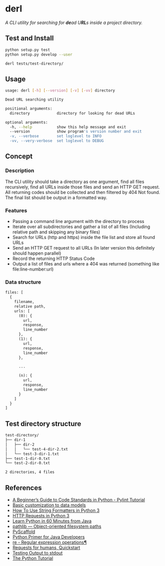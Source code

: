 # derl

*A CLI utility for searching for **de**ad U**RL**s inside a project directory.*

## Test and Install

```sh
python setup.py test
python setup.py develop --user

derl tests/test-directory/
```

## Usage

```sh
usage: derl [-h] [--version] [-v] [-vv] directory

Dead URL searching utility

positional arguments:
  directory            directory for looking for dead URLs

optional arguments:
  -h, --help           show this help message and exit
  --version            show program's version number and exit
  -v, --verbose        set loglevel to INFO
  -vv, --very-verbose  set loglevel to DEBUG
```

## Concept

### Description

The CLI utility should take a directory as one argument, find all files recursively,
find all URLs inside those files and send an HTTP GET request. All returning codes
should be collected and then filtered by 404 Not found. The final list should be
output in a formatted way.

### Features

- Passing a command line argument with the directory to process
- Iterate over all subdirectories and gather a list of all files
  (Including relative path and skipping any binary files)
- Search for URLs (http and https) inside the file list and store all found URLs
- Send an HTTP GET request to all URLs (In later version this definitely should happen parallel)
- Record the returning HTTP Status Code
- Output a list of files and urls where a 404 was returned (something like file:line-number:url)

### Data structure

```txt
files: [
  {
    filename,
    relative path,
    urls: [
      (0): {
        url,
        response,
        line_number
      },
      (1): {
        url,
        response,
        line_number
      },

      ...

      (n): {
        url,
        response,
        line_number
      }
    ]
  }
]
```

## Test directory structure

```txt
test-directory/
├── dir-1
│   ├── dir-2
│   │   └── test-4-dir-2.txt
│   └── test-3-dir-1.txt
├── test-1-dir-0.txt
└── test-2-dir-0.txt

2 directories, 4 files
```

## References

- [A Beginner’s Guide to Code Standards in Python - Pylint Tutorial](https://docs.pylint.org/en/1.6.0/tutorial.html)
- [Basic customization to data models](https://docs.python.org/3/reference/datamodel.html#customization)
- [How To Use String Formatters in Python 3](https://www.digitalocean.com/community/tutorials/how-to-use-string-formatters-in-python-3)
- [HTTP Requests in Python 3](https://www.twilio.com/blog/2016/12/http-requests-in-python-3.html)
- [Learn Python in 60 Minutes from Java](https://www.youtube.com/watch?v=xLovcfIugy8)
- [pathlib — Object-oriented filesystem paths](https://docs.python.org/3/library/pathlib.html)
- [PyScaffold](https://pyscaffold.org/)
- [Python Primer for Java Developers](https://lobster1234.github.io/2017/05/25/python-java-primer/)
- [re - Regular expression operations¶](https://docs.python.org/3/library/re.html)
- [Requests for humans, Quickstart](https://requests.readthedocs.io/en/master/user/quickstart/)
- [Testing Output to stdout](https://www.geeksforgeeks.org/python-testing-output-to-stdout/)
- [The Python Tutorial](https://docs.python.org/3.7/tutorial/index.html)
